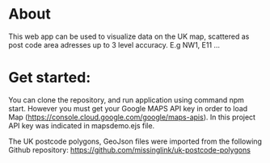 # About

This web app can be used to visualize data on the UK map, scattered as post code area adresses up to 3 level accuracy.
E.g NW1, E11 ... 


# Get started: 
You can clone the repository, and run application using command npm start. However you must get your Google MAPS API key in order to load Map (https://console.cloud.google.com/google/maps-apis). In this project API key was indicated in mapsdemo.ejs file. 


The UK postcode polygons, GeoJson files were imported from the following Github repository: https://github.com/missinglink/uk-postcode-polygons

